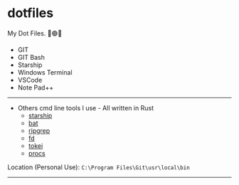 # dotfiles
My Dot Files. 🔴🟢🔵
* GIT
* GIT Bash
* Starship
* Windows Terminal
* VSCode
* Note Pad++
***
* Others cmd line tools I use - All written in Rust
    * [starship](https://starship.rs/)
    * [bat](https://github.com/sharkdp/bat)
    * [ripgrep](https://github.com/BurntSushi/ripgrep)
    * [fd](https://github.com/sharkdp/fd)
    * [tokei](https://github.com/XAMPPRocky/tokei)
    * [procs](https://github.com/dalance/procs)

Location (Personal Use): `C:\Program Files\Git\usr\local\bin`
***
